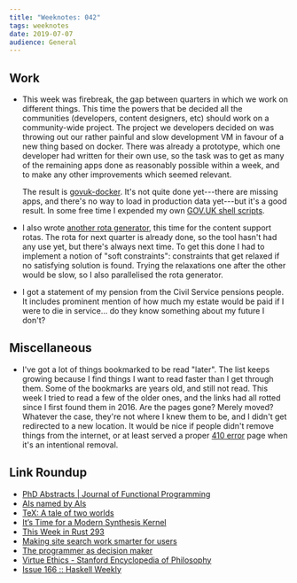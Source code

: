 ```yaml
---
title: "Weeknotes: 042"
tags: weeknotes
date: 2019-07-07
audience: General
---
```


## Work

- This week was firebreak, the gap between quarters in which we work
  on different things.  This time the powers that be decided all the
  communities (developers, content designers, etc) should work on a
  community-wide project.  The project we developers decided on was
  throwing out our rather painful and slow development VM in favour of
  a new thing based on docker.  There was already a prototype, which
  one developer had written for their own use, so the task was to get
  as many of the remaining apps done as reasonably possible within a
  week, and to make any other improvements which seemed relevant.

  The result is [govuk-docker][].  It's not quite done yet---there are
  missing apps, and there's no way to load in production data
  yet---but it's a good result.  In some free time I expended my own
  [GOV.UK shell scripts][].

- I also wrote [another rota generator][], this time for the content
  support rotas.  The rota for next quarter is already done, so the
  tool hasn't had any use yet, but there's always next time.  To get
  this done I had to implement a notion of "soft constraints":
  constraints that get relaxed if no satisfying solution is found.
  Trying the relaxations one after the other would be slow, so I also
  parallelised the rota generator.

- I got a statement of my pension from the Civil Service pensions
  people.  It includes prominent mention of how much my estate would
  be paid if I were to die in service... do they know something about
  my future I don't?

[govuk-docker]: https://github.com/alphagov/govuk-docker/
[GOV.UK shell scripts]: https://github.com/barrucadu/dotfiles/blob/master/zsh/.zsh/90-gds
[another rota generator]: https://github.com/barrucadu/govuk-rota-generators

## Miscellaneous

- I've got a lot of things bookmarked to be read "later".  The list
  keeps growing because I find things I want to read faster than I get
  through them.  Some of the bookmarks are years old, and still not
  read.  This week I tried to read a few of the older ones, and the
  links had all rotted since I first found them in 2016.  Are the
  pages gone?  Merely moved?  Whatever the case, they're not where I
  knew them to be, and I didn't get redirected to a new location.  It
  would be nice if people didn't remove things from the internet, or
  at least served a proper [410 error][] page when it's an intentional
  removal.

[410 error]: https://httpstatuses.com/410

## Link Roundup

- [PhD Abstracts | Journal of Functional Programming](https://www.cambridge.org/core/journals/journal-of-functional-programming/article/phd-abstracts/06E7785894BD9EAC9903940267B9A4DF)
- [AIs named by AIs](https://aiweirdness.com/post/185883998702/ais-named-by-ais)
- [TeX: A tale of two worlds](https://bitbashing.io/tex.html)
- [It’s Time for a Modern Synthesis Kernel](https://blog.regehr.org/archives/1676)
- [This Week in Rust 293](https://this-week-in-rust.org/blog/2019/07/02/this-week-in-rust-293/)
- [Making site search work smarter for users](https://insidegovuk.blog.gov.uk/2019/07/05/making-site-search-work-smarter-for-users/)
- [The programmer as decision maker](https://blog.ploeh.dk/2019/03/18/the-programmer-as-decision-maker/)
- [Virtue Ethics - Stanford Encyclopedia of Philosophy](https://plato.stanford.edu/entries/ethics-virtue/)
- [Issue 166 :: Haskell Weekly](https://haskellweekly.news/issues/166.html)
